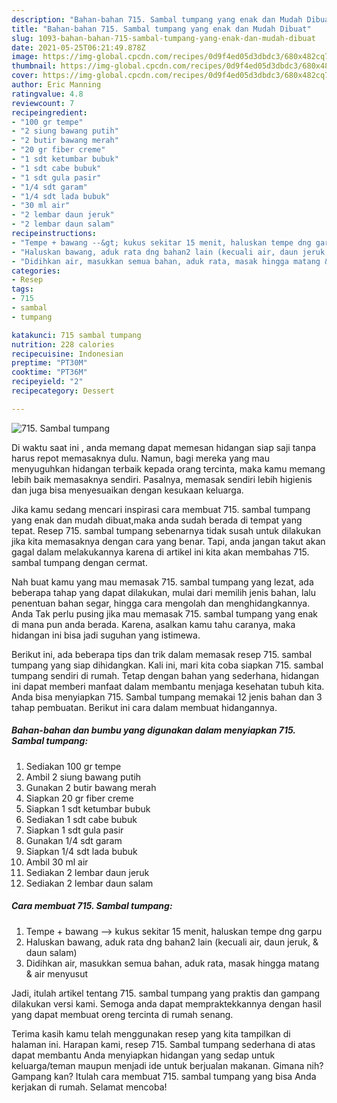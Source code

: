 ```yaml
---
description: "Bahan-bahan 715. Sambal tumpang yang enak dan Mudah Dibuat"
title: "Bahan-bahan 715. Sambal tumpang yang enak dan Mudah Dibuat"
slug: 1093-bahan-bahan-715-sambal-tumpang-yang-enak-dan-mudah-dibuat
date: 2021-05-25T06:21:49.878Z
image: https://img-global.cpcdn.com/recipes/0d9f4ed05d3dbdc3/680x482cq70/715-sambal-tumpang-foto-resep-utama.jpg
thumbnail: https://img-global.cpcdn.com/recipes/0d9f4ed05d3dbdc3/680x482cq70/715-sambal-tumpang-foto-resep-utama.jpg
cover: https://img-global.cpcdn.com/recipes/0d9f4ed05d3dbdc3/680x482cq70/715-sambal-tumpang-foto-resep-utama.jpg
author: Eric Manning
ratingvalue: 4.8
reviewcount: 7
recipeingredient:
- "100 gr tempe"
- "2 siung bawang putih"
- "2 butir bawang merah"
- "20 gr fiber creme"
- "1 sdt ketumbar bubuk"
- "1 sdt cabe bubuk"
- "1 sdt gula pasir"
- "1/4 sdt garam"
- "1/4 sdt lada bubuk"
- "30 ml air"
- "2 lembar daun jeruk"
- "2 lembar daun salam"
recipeinstructions:
- "Tempe + bawang --&gt; kukus sekitar 15 menit, haluskan tempe dng garpu"
- "Haluskan bawang, aduk rata dng bahan2 lain (kecuali air, daun jeruk, &amp; daun salam)"
- "Didihkan air, masukkan semua bahan, aduk rata, masak hingga matang &amp; air menyusut"
categories:
- Resep
tags:
- 715
- sambal
- tumpang

katakunci: 715 sambal tumpang 
nutrition: 228 calories
recipecuisine: Indonesian
preptime: "PT30M"
cooktime: "PT36M"
recipeyield: "2"
recipecategory: Dessert

---
```



![715. Sambal tumpang](https://img-global.cpcdn.com/recipes/0d9f4ed05d3dbdc3/680x482cq70/715-sambal-tumpang-foto-resep-utama.jpg)

Di waktu  saat ini , anda memang dapat memesan hidangan siap saji tanpa harus repot memasaknya dulu. Namun, bagi mereka yang mau menyuguhkan hidangan terbaik kepada orang tercinta, maka kamu memang lebih baik memasaknya sendiri. Pasalnya, memasak sendiri lebih higienis dan juga bisa menyesuaikan dengan kesukaan keluarga.

Jika kamu sedang mencari inspirasi cara membuat 715. sambal tumpang yang enak dan mudah dibuat,maka anda sudah berada di tempat yang tepat. Resep 715. sambal tumpang  sebenarnya tidak susah untuk dilakukan jika kita memasaknya dengan cara yang benar. Tapi, anda jangan takut akan gagal dalam melakukannya 
karena di artikel ini kita akan membahas 715. sambal tumpang dengan cermat.  



Nah buat kamu yang mau memasak 715. sambal tumpang yang lezat, ada beberapa tahap yang dapat dilakukan, mulai dari memilih jenis bahan, lalu penentuan bahan segar, hingga cara mengolah dan menghidangkannya. Anda Tak perlu pusing jika mau memasak 715. sambal tumpang yang enak di mana pun anda berada. Karena, asalkan kamu  tahu caranya, maka hidangan ini bisa jadi suguhan yang istimewa.

Berikut ini, ada beberapa tips dan trik dalam memasak resep 715. sambal tumpang yang siap dihidangkan. Kali ini, mari kita coba siapkan 715. sambal tumpang sendiri di rumah. Tetap dengan bahan yang sederhana, hidangan ini dapat memberi manfaat dalam membantu menjaga kesehatan tubuh kita. Anda bisa menyiapkan 715. Sambal tumpang memakai 12 jenis bahan dan 3 tahap pembuatan. Berikut ini cara dalam membuat hidangannya.

<!--inarticleads1-->

##### Bahan-bahan dan bumbu yang digunakan dalam menyiapkan 715. Sambal tumpang:

1. Sediakan 100 gr tempe
1. Ambil 2 siung bawang putih
1. Gunakan 2 butir bawang merah
1. Siapkan 20 gr fiber creme
1. Siapkan 1 sdt ketumbar bubuk
1. Sediakan 1 sdt cabe bubuk
1. Siapkan 1 sdt gula pasir
1. Gunakan 1/4 sdt garam
1. Siapkan 1/4 sdt lada bubuk
1. Ambil 30 ml air
1. Sediakan 2 lembar daun jeruk
1. Sediakan 2 lembar daun salam




<!--inarticleads2-->

##### Cara membuat 715. Sambal tumpang:

1. Tempe + bawang --&gt; kukus sekitar 15 menit, haluskan tempe dng garpu
1. Haluskan bawang, aduk rata dng bahan2 lain (kecuali air, daun jeruk, &amp; daun salam)
1. Didihkan air, masukkan semua bahan, aduk rata, masak hingga matang &amp; air menyusut




Jadi, itulah artikel tentang  715. sambal tumpang  yang praktis dan gampang dilakukan versi kami. Semoga anda dapat mempraktekkannya dengan hasil yang dapat membuat oreng tercinta di rumah senang. 

Terima kasih kamu telah menggunakan resep yang kita tampilkan di halaman ini. Harapan kami, resep  715. Sambal tumpang sederhana di atas dapat membantu Anda menyiapkan hidangan yang sedap untuk keluarga/teman maupun menjadi ide untuk berjualan makanan. Gimana nih? Gampang kan? Itulah cara membuat 715. sambal tumpang yang bisa Anda kerjakan di rumah. Selamat mencoba!


